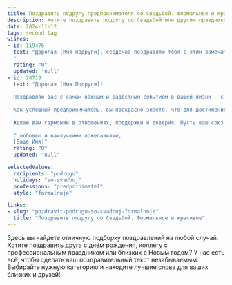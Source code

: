 ```yaml
---
title: Поздравить подругу предпринимателя со Свадьбой. Формальное и красивое
description: Хотите поздравить подругу со Свадьбой или другим праздником? Наш ИИ создаст незабываемое поздравление, а вы обязательно выделитесь среди других.  
date: 2024-11-12
tags: second tag
wishes:
- id: 119476
  text: "Дорогая [Имя подруги], сердечно поздравляю тебя с этим замечательным событием – твоей свадьбой! Желаю тебе и твоему супругу крепкой любви, неиссякаемого счастья, взаимопонимания и благополучия. Пусть ваш семейный очаг всегда будет полон уюта, тепла и света, а совместный бизнес процветает и приносит радость.  Пусть жизнь ваша будет яркой, насыщенной и полной взаимной поддержки.  Поздравляю с началом нового, прекрасного этапа вашей жизни!
  "
  rating: "0"
  updated: "null"
- id: 28729
  text: "Дорогая [Имя Подруги]!
  
  Поздравляю вас с самым важным и радостным событием в вашей жизни — с днем вашей свадьбы! Этот день станет началом нового этапа, наполненного счастьем, любовью и взаимопониманием.
  
  Как успешный предприниматель, вы прекрасно знаете, что для достижения больших высот необходима преданность, труд и доверие. Пусть ваша семейная жизнь станет такой же успешной, как ваш бизнес, а каждый день будет приносить вам радость и вдохновение.
  
  Желаю вам гармонии в отношениях, поддержки и доверия. Пусть ваш союз будет крепким, как самые надежные бизнес-партнерства, и дарит вам только самые светлые эмоции.
  
  С любовью и наилучшими пожеланиями,
  [Ваше Имя]"
  rating: "0"
  updated: "null"

selectedValues:
  recipients: "podrugu"
  holidays: "so-svadboj"
  professions: "predprinimatel"
  style: "formalnoje"

links:
- slug: "pozdravit-podrugu-so-svadboj-formalnoje"
  title: "Поздравить подругу со Свадьбой. Формальное и красивое"
---
```


Здесь вы найдете отличную подборку поздравлений на любой случай.
Хотите поздравить друга с днём рождения, коллегу с профессиональным праздником или близких с Новым годом? У нас есть всё, чтобы сделать ваш поздравительный текст незабываемым. Выбирайте нужную категорию и находите лучшие слова для ваших близких и друзей!
